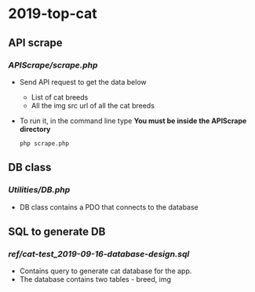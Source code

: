 # 2019-top-cat

## API scrape
### *APIScrape/scrape.php*

* Send API request to get the data below
    * List of cat breeds
    * All the img src url of all the cat breeds
    
* To run it, in the command line type 
**You must be inside the APIScrape directory**

    ``` php scrape.php ```
    
    
    
## DB class
### *Utilities/DB.php*

* DB class contains a PDO that connects to the database



## SQL to generate DB
### *ref/cat-test_2019-09-16-database-design.sql*

* Contains query to generate cat database for the app.
* The database contains two tables - breed, img